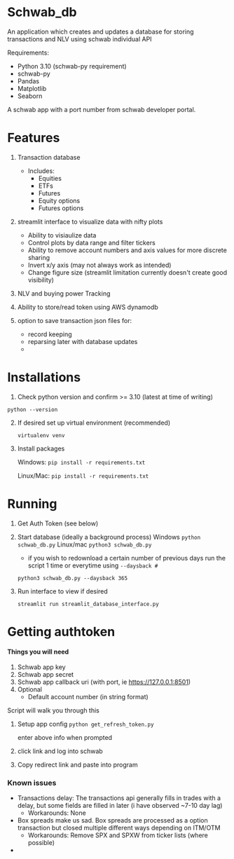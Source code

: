 # Schwab_db

An application which creates and updates a database
for storing transactions and NLV using schwab individual API


Requirements:

- Python 3.10 (schwab-py requirement)
- schwab-py
- Pandas
- Matplotlib
- Seaborn

A schwab app with a port number from schwab developer portal.

# Features

1. Transaction database
   - Includes:
     - Equities
     - ETFs
     - Futures
     - Equity options
     - Futures options
3. streamlit interface to visualize data with nifty plots
    - Ability to visiaulize data
    - Control plots by data range and filter tickers
    - Ability to remove account numbers and axis values for more discrete sharing
    - Invert x/y axis (may not always work as intended)
    - Change figure size (streamlit limitation currently doesn't create good visibility)
2. NLV and buying power Tracking
2. Ability to store/read token using AWS dynamodb

4. option to save transaction json files for:
   - record keeping
   - reparsing later with database updates
   - 

# Installations

1. Check python version and confirm >= 3.10 (latest at time of writing) 

```python --version``` 

2. If desired set up virtual environment (recommended)

    ```virtualenv venv```

3. Install packages

    Windows: ```pip install -r requirements.txt```

   Linux/Mac: ```pip install -r requirements.txt```

# Running
1. Get Auth Token (see below)
2. Start database (ideally a background process)
     Windows ```python schwab_db.py```
    Linux/mac ```python3 schwab_db.py```
   
    - if you wish to redownload a certain number of previous days run the script 1 time or everytime using ```--daysback #```

    ```python3 schwab_db.py --daysback 365```

3. Run interface to view if desired

    ```streamlit run streamlit_database_interface.py```

# Getting authtoken

#### Things you will need

1. Schwab app key
2. Schwab app secret
3. Schwab app callback uri (with port, ie https://127.0.0.1:8501)
4. Optional
   - Default account number (in string format)

Script will walk you through this

1. Setup app config
    ```python get_refresh_token.py```
    
    enter above info when prompted
2. click link and log into schwab
3. Copy redirect link and paste into program

### Known issues

- Transactions delay: The transactions api generally fills in trades with a delay,
but some fields are filled in later (i have observed ~7-10 day lag)
  - Workarounds: None
- Box spreads make us sad. Box spreads are processed as a option 
transaction but closed multiple different ways depending on ITM/OTM
  - Workarounds: Remove SPX and SPXW from ticker lists (where possible)
- 
